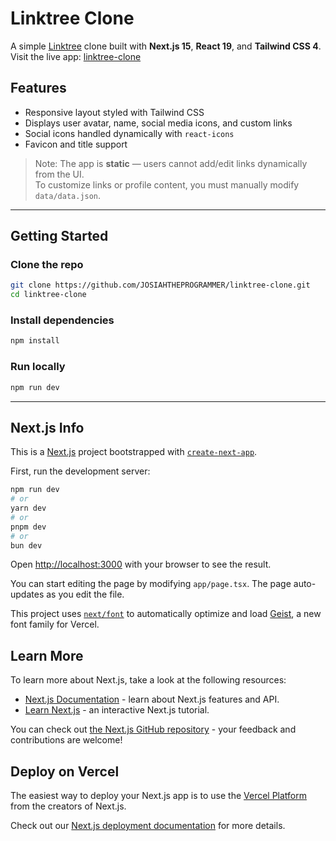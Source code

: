 # Linktree Clone

A simple [Linktree](https://linktr.ee/) clone built with **Next.js 15**, **React 19**, and **Tailwind CSS 4**.  
Visit the live app: [linktree-clone](https://linktree-clone-blush.vercel.app/)

## Features

- Responsive layout styled with Tailwind CSS
- Displays user avatar, name, social media icons, and custom links
- Social icons handled dynamically with `react-icons`
- Favicon and title support

>  Note: The app is **static** — users cannot add/edit links dynamically from the UI.  
To customize links or profile content, you must manually modify `data/data.json`.

---


## Getting Started


### Clone the repo
```bash
git clone https://github.com/JOSIAHTHEPROGRAMMER/linktree-clone.git
cd linktree-clone
```

### Install dependencies
```bash
npm install
```

### Run locally
```bash
npm run dev
```





---




## Next.js Info

This is a [Next.js](https://nextjs.org) project bootstrapped with [`create-next-app`](https://nextjs.org/docs/app/api-reference/cli/create-next-app).

First, run the development server:

```bash
npm run dev
# or
yarn dev
# or
pnpm dev
# or
bun dev
```

Open [http://localhost:3000](http://localhost:3000) with your browser to see the result.

You can start editing the page by modifying `app/page.tsx`. The page auto-updates as you edit the file.

This project uses [`next/font`](https://nextjs.org/docs/app/building-your-application/optimizing/fonts) to automatically optimize and load [Geist](https://vercel.com/font), a new font family for Vercel.

## Learn More

To learn more about Next.js, take a look at the following resources:

- [Next.js Documentation](https://nextjs.org/docs) - learn about Next.js features and API.
- [Learn Next.js](https://nextjs.org/learn) - an interactive Next.js tutorial.

You can check out [the Next.js GitHub repository](https://github.com/vercel/next.js) - your feedback and contributions are welcome!

## Deploy on Vercel

The easiest way to deploy your Next.js app is to use the [Vercel Platform](https://vercel.com/new?utm_medium=default-template&filter=next.js&utm_source=create-next-app&utm_campaign=create-next-app-readme) from the creators of Next.js.

Check out our [Next.js deployment documentation](https://nextjs.org/docs/app/building-your-application/deploying) for more details.

